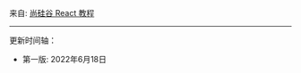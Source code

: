 
来自: [尚硅谷 React 教程](https://www.bilibili.com/video/BV1wy4y1D7JT?vd_source=554a818fa3b2b8eac72efab5838146bf)

---------------------------------------------

更新时间轴：

- 第一版: 2022年6月18日